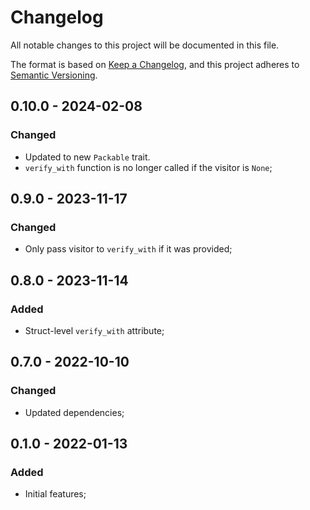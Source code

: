 # Changelog

All notable changes to this project will be documented in this file.

The format is based on [Keep a Changelog](https://keepachangelog.com/en/1.0.0/),
and this project adheres to [Semantic Versioning](https://semver.org/spec/v2.0.0.html).

<!-- ## Unreleased - YYYY-MM-DD

### Added

### Changed

### Deprecated

### Removed

### Fixed

### Security -->

## 0.10.0 - 2024-02-08

### Changed

- Updated to new `Packable` trait.
- `verify_with` function is no longer called if the visitor is `None`;

## 0.9.0 - 2023-11-17

### Changed

- Only pass visitor to `verify_with` if it was provided;

## 0.8.0 - 2023-11-14

### Added

- Struct-level `verify_with` attribute;

## 0.7.0 - 2022-10-10

### Changed

- Updated dependencies;

## 0.1.0 - 2022-01-13

### Added

- Initial features;

